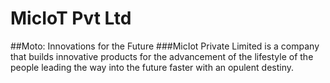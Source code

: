 # MicIoT Pvt Ltd
##Moto: Innovations for the Future
###MicIot Private Limited is a company that builds innovative products for the advancement of the lifestyle of the people leading the way into the future faster with an opulent destiny.
